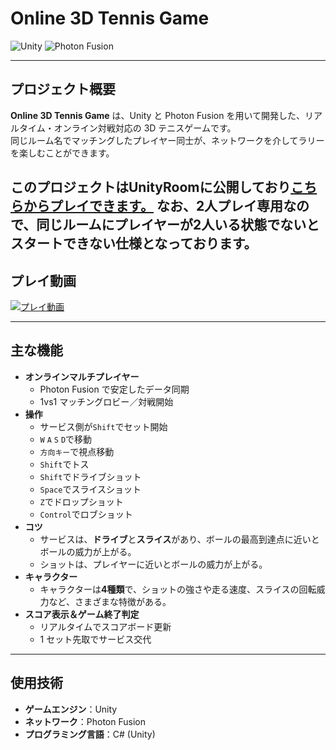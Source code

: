 #  Online 3D Tennis Game

![Unity](https://img.shields.io/badge/Unity-black?logo=unity&logoColor=white) ![Photon Fusion](https://img.shields.io/badge/Photon%20Fusion-blueviolet?logo=unity&logoColor=white)

---

## プロジェクト概要

**Online 3D Tennis Game** は、Unity と Photon Fusion を用いて開発した、リアルタイム・オンライン対戦対応の 3D テニスゲームです。  
同じルーム名でマッチングしたプレイヤー同士が、ネットワークを介してラリーを楽しむことができます。  


このプロジェクトは**UnityRoom**に公開しており[こちらからプレイできます。](https://unityroom.com/games/rickytennisgame)
なお、**2人プレイ専用**なので、同じルームにプレイヤーが2人いる状態でないとスタートできない仕様となっております。
---
## プレイ動画

[![プレイ動画](docs/TennisGameSourceImage.png)](https://www.youtube.com/watch?v=bSSGPrRS-Fc)

---

## 主な機能

- **オンラインマルチプレイヤー**  
  - Photon Fusion で安定したデータ同期  
  - 1vs1 マッチングロビー／対戦開始  
- **操作**
  - サービス側が`Shift`でセット開始
  - `W` `A` `S` `D`で移動
  - `方向キー`で視点移動
  - `Shift`でトス
  - `Shift`でドライブショット
  - `Space`でスライスショット
  - `Z`でドロップショット
  - `Control`でロブショット
- **コツ**
  - サービスは、**ドライブ**と**スライス**があり、ボールの最高到達点に近いとボールの威力が上がる。
  - ショットは、プレイヤーに近いとボールの威力が上がる。
- **キャラクター**
  - キャラクターは**4種類**で、ショットの強さや走る速度、スライスの回転威力など、さまざまな特徴がある。 
- **スコア表示＆ゲーム終了判定**  
  - リアルタイムでスコアボード更新  
  - 1 セット先取でサービス交代
---

## 使用技術

- **ゲームエンジン**：Unity
- **ネットワーク**：Photon Fusion  
- **プログラミング言語**：C# (Unity)   
